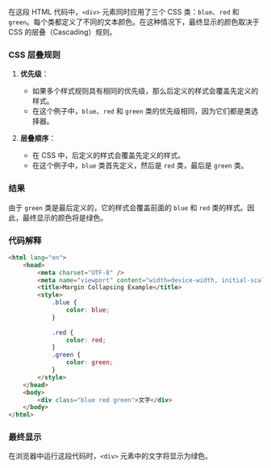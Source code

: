 在这段 HTML 代码中，`<div>` 元素同时应用了三个 CSS 类：`blue`、`red` 和 `green`。每个类都定义了不同的文本颜色。在这种情况下，最终显示的颜色取决于 CSS 的层叠（Cascading）规则。

### CSS 层叠规则

1. **优先级**：
   - 如果多个样式规则具有相同的优先级，那么后定义的样式会覆盖先定义的样式。
   - 在这个例子中，`blue`、`red` 和 `green` 类的优先级相同，因为它们都是类选择器。

2. **层叠顺序**：
   - 在 CSS 中，后定义的样式会覆盖先定义的样式。
   - 在这个例子中，`blue` 类首先定义，然后是 `red` 类，最后是 `green` 类。

### 结果

由于 `green` 类是最后定义的，它的样式会覆盖前面的 `blue` 和 `red` 类的样式。因此，最终显示的颜色将是绿色。

### 代码解释

```html
<html lang="en">
	<head>
		<meta charset="UTF-8" />
		<meta name="viewport" content="width=device-width, initial-scale=1.0" />
		<title>Margin Collapsing Example</title>
		<style>
			.blue {
				color: blue;
			}
			
			.red {
				color: red;
			}
            .green {
				color: green;
			}
		</style>
	</head>
	<body>
		<div class="blue red green">文字</div>
	</body>
</html>
```

### 最终显示

在浏览器中运行这段代码时，`<div>` 元素中的文字将显示为绿色。
